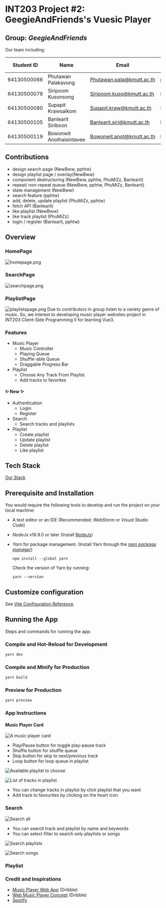 # INT203 Project #2: GeegieAndFriends's Vuesic Player
## Group: _GeegieAndFriends_

Our team including:

| Student ID  | Name                     | Email                      | Github Username | Contributions (%) |
|-------------|--------------------------|----------------------------|-----------------|-------------------|
| 64130500066 | Phutawan Palakavong      | Phutawan.pala@kmutt.ac.th  | pphtw           | 25                |
| 64130500079 | Siripoom Kusonsong       | Siripoom.kuso@kmutt.ac.th  | PhuMiZz         | 25                |
| 64130500080 | Supapit Krawsaikom       | Supapit.kraw@kmutt.ac.th   | supapitploy     | 0                 |
| 64130500105 | Banlearit Siriboon       | Banlearit.siri@kmutt.ac.th | banlearit       | 25                |
| 64130500119 | Bowonwit Anothaisintavee | Bowonwit.anot@kmutt.ac.th  | NewBww          | 25                |

## Contributions
- design search page (NewBww, pphtw)
- design playlist page / overlay(NewBww)
- component destructuring (NewBww, pphtw, PhuMiZz, Banlearit)
- repeat/ non-repeat queue (NewBww, pphtw, PhuMiZz, Banlearit)
- state management (NewBww)
- search feature (pphtw)
- add, delete, update playlist (PhuMiZz, pphtw)
- fetch API (Banlearit)
- like playlist (NewBww)
- like track playlist (PhuMiZz)
- login / register (Banlearit, pphtw)

## Overview
### HomePage
![homepage.png](docs/img/homepage.png)
### SearchPage
![searchpage.png](docs/img/searchpage.png)
### PlaylistPage
![playlistspage.png](docs/img/playlistspage.png)
Due to contributors in group listen to a variety genre of music. So, we interest to developing music player  websites project in INT203 Client-Side Programming II for learning Vue3.

### Features

- Music Player
  - Music Controller
  - Playing Queue
  - Shuffle-able Queue
  - Draggable Progress Bar
- Playlist
  - Choose Any Track From Playlist
  - Add tracks to favorites
  
#### :sparkles: New :sparkles:
- Authentication 
  - Login
  - Register
- Search
  - Search tracks and playlists 
- Playlist
  - Create playlist 
  - Update playlist 
  - Delete playlist 
  - Like playlist


  
## Tech Stack

[Our Stack](https://stackshare.io/newbww/project1-sec-2-geegie-and-friends)

## Prerequisite and Installation
You would require the following tools to develop and run the project on your local machine:

- A text editor or an IDE (Recommended: _WebStorm_ or _Visual Studio Code_)
- _NodeJs_ v16.9.0 or later (Install [NodeJs](https://nodejs.org/en/download/))
- _Yarn_ for package management. (Install Yarn through the [_npm package manager_](http://npmjs.org/))

  ```
  npm install --global yarn
  ```

  Check the version of Yarn by running:

  ```
  yarn --version
  ```


## Customize configuration

See [Vite Configuration Reference](https://vitejs.dev/config/).

## Running the App

Steps and commands for running the app:

### Compile and Hot-Reload for Development

```sh
yarn dev
```

### Compile and Minify for Production

```sh
yarn build
```

### Preview for Production

```sh
yarn preview
```

### App Instructions

#### Music Player Card

![A music player card](docs/img/music-player-card.png "Music Player Card")

- Play/Pause button for toggle play-pause track
- Shuffle button for shuffle queue
- Skip button for skip to next/previous track
- Loop button for loop queue in playlist

![Available playlist to choose](docs/img/pinned-playlists.png "Playlists")

![List of tracks in playlist](docs/img/playlist-tracks.png "Playlist Tracks")
- You can change tracks in playlist by click playlist that you want
- Add track to favourites by clicking on the heart icon

### Search
![Search all](docs/img/searchpage-all.png "Search All")
- You can search track and playlist by name and keywords
- You can select filter to search only playlists or songs

![Search playlists](docs/img/searchpage-playlists.png "Search playlists")

![Search songs](docs/img/searchpage-songs.png "Search songs")

### Playlist


### Credit and Inspirations

- [Music Player Web App](https://dribbble.com/shots/18946599-Music-Player-Web-App) (Dribble)
- [Web Music Player Concept](https://dribbble.com/shots/19753283-Web-Music-Player-Concept) (Dribble)
- [Spotify](https://www.spotify.com/)

